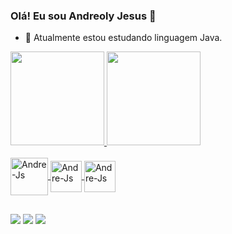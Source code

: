### Olá! Eu sou Andreoly Jesus 👋 
- 🌱 Atualmente estou estudando linguagem Java.
<div align="leaft">
  <a href="https://github.com/andreolyjesus">
  <img height="150em" src="https://github-readme-stats.vercel.app/api?username=andreolyjesus&show_icons=true&theme=chartreuse-dark&include_all_commits=true&count_private=true"/>
  <img height="150em" src="https://github-readme-stats.vercel.app/api/top-langs/?username=andreolyjesus&layout=compact&langs_count=7&theme=chartreuse-dark"/>
</div>
  
  <div style="display: inline_block"><br>
  <img align="center" alt="Andre-Js" height="60" width="60" src="https://cdn.jsdelivr.net/gh/devicons/devicon/icons/java/java-original-wordmark.svg" />
  <img align="center" alt="Andre-Js" height="50" width="50" src="https://cdn.jsdelivr.net/gh/devicons/devicon/icons/git/git-original.svg" />
  <img align="center" alt="Andre-Js" height="50" width="50" src="https://cdn.jsdelivr.net/gh/devicons/devicon/icons/github/github-original.svg" />
</div>
  
  ##
  
<div> 
 <a href="https://discord.gg/Andreoly#5513" target="_blank"><img src="https://img.shields.io/badge/Discord-7289DA?style=for-the-badge&logo=discord&logoColor=white" target="_blank"></a> 
  <a href = "mailto:andreoly.godinho@gmail.com"><img src="https://img.shields.io/badge/-Gmail-%23333?style=for-the-badge&logo=gmail&logoColor=white" target="_blank"></a>
  <a href="https://www.linkedin.com/in/andreoly-godinho-615571191" target="_blank"><img src="https://img.shields.io/badge/-LinkedIn-%230077B5?style=for-the-badge&logo=linkedin&logoColor=white" target="_blank"></a> 
 </div>
